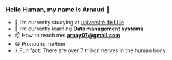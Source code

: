### Hello Human, my name is Arnaud 👋


*  🔭 I’m currently studying at [université de Lille](https://www.univ-lille.fr)
*  🌱 I’m currently learning **Data management systems**
*  📫 How to reach me: **arnay07@gmail.com**
*  😄 Pronouns: he/him
*  ⚡ Fun fact: There are over 7 trillion nerves in the human body
